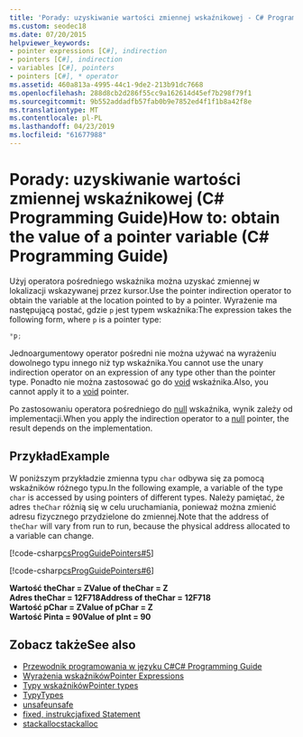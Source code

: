 ```yaml
---
title: 'Porady: uzyskiwanie wartości zmiennej wskaźnikowej - C# Programming Guide'
ms.custom: seodec18
ms.date: 07/20/2015
helpviewer_keywords:
- pointer expressions [C#], indirection
- pointers [C#], indirection
- variables [C#], pointers
- pointers [C#], * operator
ms.assetid: 460a813a-4995-44c1-9de2-213b91dc7668
ms.openlocfilehash: 288d8cb2d286f55cc9a162614d45ef7b298f79f1
ms.sourcegitcommit: 9b552addadfb57fab0b9e7852ed4f1f1b8a42f8e
ms.translationtype: MT
ms.contentlocale: pl-PL
ms.lasthandoff: 04/23/2019
ms.locfileid: "61677988"
---
```

# <a name="how-to-obtain-the-value-of-a-pointer-variable-c-programming-guide"></a><span data-ttu-id="395c0-102">Porady: uzyskiwanie wartości zmiennej wskaźnikowej (C# Programming Guide)</span><span class="sxs-lookup"><span data-stu-id="395c0-102">How to: obtain the value of a pointer variable (C# Programming Guide)</span></span>

<span data-ttu-id="395c0-103">Użyj operatora pośredniego wskaźnika można uzyskać zmiennej w lokalizacji wskazywanej przez kursor.</span><span class="sxs-lookup"><span data-stu-id="395c0-103">Use the pointer indirection operator to obtain the variable at the location pointed to by a pointer.</span></span> <span data-ttu-id="395c0-104">Wyrażenie ma następującą postać, gdzie `p` jest typem wskaźnika:</span><span class="sxs-lookup"><span data-stu-id="395c0-104">The expression takes the following form, where `p` is a pointer type:</span></span>  

```csharp
*p;  
```

<span data-ttu-id="395c0-105">Jednoargumentowy operator pośredni nie można używać na wyrażeniu dowolnego typu innego niż typ wskaźnika.</span><span class="sxs-lookup"><span data-stu-id="395c0-105">You cannot use the unary indirection operator on an expression of any type other than the pointer type.</span></span> <span data-ttu-id="395c0-106">Ponadto nie można zastosować go do [void](../../../csharp/language-reference/keywords/void.md) wskaźnika.</span><span class="sxs-lookup"><span data-stu-id="395c0-106">Also, you cannot apply it to a [void](../../../csharp/language-reference/keywords/void.md) pointer.</span></span>  

<span data-ttu-id="395c0-107">Po zastosowaniu operatora pośredniego do [null](../../../csharp/language-reference/keywords/null.md) wskaźnika, wynik zależy od implementacji.</span><span class="sxs-lookup"><span data-stu-id="395c0-107">When you apply the indirection operator to a [null](../../../csharp/language-reference/keywords/null.md) pointer, the result depends on the implementation.</span></span>  

## <a name="example"></a><span data-ttu-id="395c0-108">Przykład</span><span class="sxs-lookup"><span data-stu-id="395c0-108">Example</span></span>

<span data-ttu-id="395c0-109">W poniższym przykładzie zmienna typu `char` odbywa się za pomocą wskaźników różnego typu.</span><span class="sxs-lookup"><span data-stu-id="395c0-109">In the following example, a variable of the type `char` is accessed by using pointers of different types.</span></span> <span data-ttu-id="395c0-110">Należy pamiętać, że adres `theChar` różnią się w celu uruchamiania, ponieważ można zmienić adresu fizycznego przydzielone do zmiennej.</span><span class="sxs-lookup"><span data-stu-id="395c0-110">Note that the address of `theChar` will vary from run to run, because the physical address allocated to a variable can change.</span></span>  

 [!code-csharp[csProgGuidePointers#5](~/samples/snippets/csharp/VS_Snippets_VBCSharp/csProgGuidePointers/CS/Pointers2.cs#5)]  

 [!code-csharp[csProgGuidePointers#6](~/samples/snippets/csharp/VS_Snippets_VBCSharp/csProgGuidePointers/CS/Pointers.cs#6)]  
  
<span data-ttu-id="395c0-111">**Wartość theChar = Z**</span><span class="sxs-lookup"><span data-stu-id="395c0-111">**Value of theChar = Z**</span></span>  
<span data-ttu-id="395c0-112">**Adres theChar = 12F718**</span><span class="sxs-lookup"><span data-stu-id="395c0-112">**Address of theChar = 12F718**</span></span>  
<span data-ttu-id="395c0-113">**Wartość pChar = Z**</span><span class="sxs-lookup"><span data-stu-id="395c0-113">**Value of pChar = Z**</span></span>  
<span data-ttu-id="395c0-114">**Wartość Pinta = 90**</span><span class="sxs-lookup"><span data-stu-id="395c0-114">**Value of pInt = 90**</span></span>  

## <a name="see-also"></a><span data-ttu-id="395c0-115">Zobacz także</span><span class="sxs-lookup"><span data-stu-id="395c0-115">See also</span></span>

- [<span data-ttu-id="395c0-116">Przewodnik programowania w języku C#</span><span class="sxs-lookup"><span data-stu-id="395c0-116">C# Programming Guide</span></span>](../../../csharp/programming-guide/index.md)
- [<span data-ttu-id="395c0-117">Wyrażenia wskaźników</span><span class="sxs-lookup"><span data-stu-id="395c0-117">Pointer Expressions</span></span>](../../../csharp/programming-guide/unsafe-code-pointers/pointer-expressions.md)
- [<span data-ttu-id="395c0-118">Typy wskaźników</span><span class="sxs-lookup"><span data-stu-id="395c0-118">Pointer types</span></span>](../../../csharp/programming-guide/unsafe-code-pointers/pointer-types.md)
- [<span data-ttu-id="395c0-119">Typy</span><span class="sxs-lookup"><span data-stu-id="395c0-119">Types</span></span>](../../../csharp/language-reference/keywords/types.md)
- [<span data-ttu-id="395c0-120">unsafe</span><span class="sxs-lookup"><span data-stu-id="395c0-120">unsafe</span></span>](../../../csharp/language-reference/keywords/unsafe.md)
- [<span data-ttu-id="395c0-121">fixed, instrukcja</span><span class="sxs-lookup"><span data-stu-id="395c0-121">fixed Statement</span></span>](../../../csharp/language-reference/keywords/fixed-statement.md)
- [<span data-ttu-id="395c0-122">stackalloc</span><span class="sxs-lookup"><span data-stu-id="395c0-122">stackalloc</span></span>](../../../csharp/language-reference/keywords/stackalloc.md)
